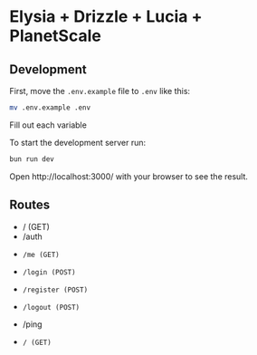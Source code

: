 # Elysia + Drizzle + Lucia + PlanetScale

## Development

First, move the `.env.example` file to `.env` like this:

```bash
mv .env.example .env
```

Fill out each variable

To start the development server run:

```bash
bun run dev
```

Open http://localhost:3000/ with your browser to see the result.

## Routes

- / (GET)
- /auth
-     /me (GET)
-     /login (POST)
-     /register (POST)
-     /logout (POST)
- /ping
-     / (GET)

